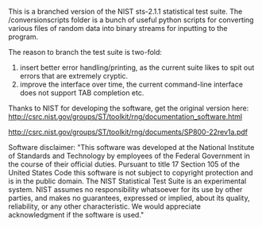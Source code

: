 This is a branched version of the NIST sts-2.1.1 statistical test suite.
The /conversionscripts folder is a bunch of useful python scripts for converting various files of random data into binary streams for inputting to the program.

The reason to branch the test suite is two-fold:
1. insert better error handling/printing, as the current suite likes to spit out errors that are extremely cryptic.
2. improve the interface over time, the current command-line interface does not support TAB completion etc.

Thanks to NIST for developing the software, get the original version here:
http://csrc.nist.gov/groups/ST/toolkit/rng/documentation_software.html

http://csrc.nist.gov/groups/ST/toolkit/rng/documents/SP800-22rev1a.pdf

Software disclaimer: "This software was developed at the National Institute of Standards and Technology by employees of the Federal Government in the course of their official duties. Pursuant to title 17 Section 105 of the United States Code this software is not subject to copyright protection and is in the public domain. The NIST Statistical Test Suite is an experimental system. NIST assumes no responsibility whatsoever for its use by other parties, and makes no guarantees, expressed or implied, about its quality, reliability, or any other characteristic. We would appreciate acknowledgment if the software is used."

